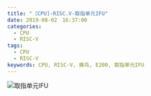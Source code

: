 ```yaml
---
title: "［CPU]-RISC.V-取指单元IFU"
date: 2019-08-02　16:37:00
categories:
  - CPU
  - RISC-V
tags:
  - CPU
  - RISC-V
keywords: CPU, RISC-V, 蜂鸟, E200, 取指单元IFU
---
```

![取指单元IFU](assets\images\cpu\xmind\取指单元IFU.png)
